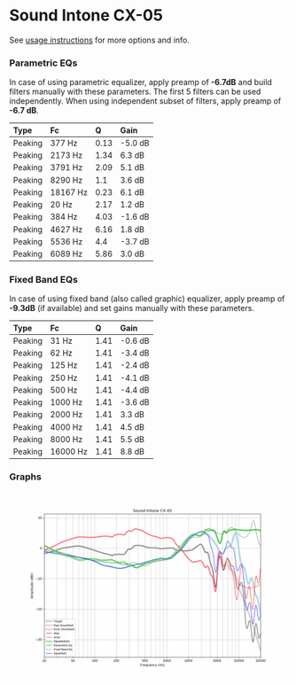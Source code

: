 # Sound Intone CX-05
See [usage instructions](https://github.com/jaakkopasanen/AutoEq#usage) for more options and info.

### Parametric EQs
In case of using parametric equalizer, apply preamp of **-6.7dB** and build filters manually
with these parameters. The first 5 filters can be used independently.
When using independent subset of filters, apply preamp of **-6.7 dB**.

| Type    | Fc       |    Q | Gain    |
|:--------|:---------|:-----|:--------|
| Peaking | 377 Hz   | 0.13 | -5.0 dB |
| Peaking | 2173 Hz  | 1.34 | 6.3 dB  |
| Peaking | 3791 Hz  | 2.09 | 5.1 dB  |
| Peaking | 8290 Hz  | 1.1  | 3.6 dB  |
| Peaking | 18167 Hz | 0.23 | 6.1 dB  |
| Peaking | 20 Hz    | 2.17 | 1.2 dB  |
| Peaking | 384 Hz   | 4.03 | -1.6 dB |
| Peaking | 4627 Hz  | 6.16 | 1.8 dB  |
| Peaking | 5536 Hz  | 4.4  | -3.7 dB |
| Peaking | 6089 Hz  | 5.86 | 3.0 dB  |

### Fixed Band EQs
In case of using fixed band (also called graphic) equalizer, apply preamp of **-9.3dB**
(if available) and set gains manually with these parameters.

| Type    | Fc       |    Q | Gain    |
|:--------|:---------|:-----|:--------|
| Peaking | 31 Hz    | 1.41 | -0.6 dB |
| Peaking | 62 Hz    | 1.41 | -3.4 dB |
| Peaking | 125 Hz   | 1.41 | -2.4 dB |
| Peaking | 250 Hz   | 1.41 | -4.1 dB |
| Peaking | 500 Hz   | 1.41 | -4.4 dB |
| Peaking | 1000 Hz  | 1.41 | -3.6 dB |
| Peaking | 2000 Hz  | 1.41 | 3.3 dB  |
| Peaking | 4000 Hz  | 1.41 | 4.5 dB  |
| Peaking | 8000 Hz  | 1.41 | 5.5 dB  |
| Peaking | 16000 Hz | 1.41 | 8.8 dB  |

### Graphs
![](./Sound%20Intone%20CX-05.png)